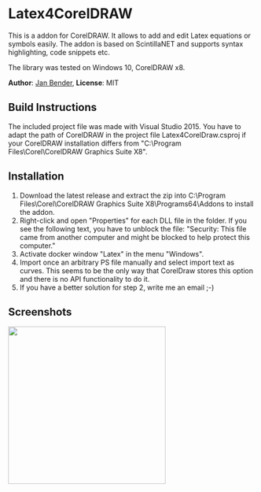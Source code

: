 # Latex4CorelDRAW

This is a addon for CorelDRAW. It allows to add and edit Latex equations or symbols easily. The addon is based on ScintillaNET and supports syntax highlighting, code snippets etc.

The library was tested on Windows 10, CorelDRAW x8. 

**Author**: [Jan Bender](http://www.interactive-graphics.de), **License**: MIT

## Build Instructions

The included project file was made with Visual Studio 2015. You have to adapt the path of CorelDRAW in the project file Latex4CorelDraw.csproj if your CorelDRAW installation differs from "C:\Program Files\Corel\CorelDRAW Graphics Suite X8".

## Installation

1. Download the latest release and extract the zip into C:\Program Files\Corel\CorelDRAW Graphics Suite X8\Programs64\Addons to install the addon.
2. Right-click and open "Properties" for each DLL file in the folder. If you see the following text, you have to unblock the file:
"Security: This file came from another computer and might be blocked to help protect this computer."
3. Activate docker window "Latex" in the menu "Windows".
4. Import once an arbitrary PS file manually and select import text as curves. This seems to be the only way that CorelDraw stores this option and there is no API functionality to do it. 
5. If you have a better solution for step 2, write me an email ;-)

## Screenshots

<img src="screenshots/screenshot1.jpg" width="320">
